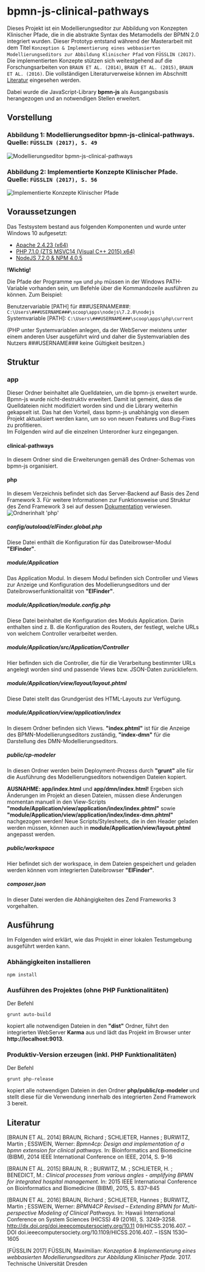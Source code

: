 # bpmn-js-clinical-pathways
Dieses Projekt ist ein Modellierungseditor zur Abbildung von Konzepten Klinischer Pfade, die in die abstrakte Syntax des Metamodells der BPMN 2.0 integriert wurden.
Dieser Prototyp entstand während der Masterarbeit mit dem Titel `Konzeption & Implementierung eines webbasierten Modellierungseditors zur Abbildung Klinischer Pfad` von `FÜSSLIN (2017)`.
Die implementierten Konzepte stützen sich weitestgehend auf die Forschungsarbeiten von `BRAUN ET AL. (2014)`, `BRAUN ET AL. (2015)`, `BRAUN ET AL. (2016)`. 
Die vollständigen Literaturverweise können im Abschnitt [Literatur](#literatur) eingesehen werden.

Dabei wurde die JavaScript-Library **bpmn-js** als Ausgangsbasis herangezogen und an notwendigen Stellen erweitert.

## Vorstellung

### Abbildung 1: Modellierungseditor bpmn-js-clinical-pathways. Quelle: `FÜSSLIN (2017), S. 49`
![Modellierungseditor bpmn-js-clinical-pathways](docs/bpmnjsUeberblick.png "Modellierungseditor bpmn-js-clinical-pathways")

### Abbildung 2: Implementierte Konzepte Klinischer Pfade. Quelle: `FÜSSLIN (2017), S. 56`
![Implementierte Konzepte Klinischer Pfade](docs/implementedElements.png "Implementierte Konzepte Klinischer Pfade")





## Voraussetzungen
Das Testsystem bestand aus folgenden Komponenten und wurde unter Windows 10 aufgesetzt:
* [Apache 2.4.23 (x64)](https://httpd.apache.org/)
* [PHP 7.1.0 (ZTS MSVC14 (Visual C++ 2015) x64)](http://php.net/)
* [NodeJS 7.2.0 & NPM 4.0.5](https://nodejs.org/)

**!Wichtig!**

Die Pfade der Programme `npm` und `php` müssen in der Windows PATH-Variable vorhanden sein, um Befehle über die Kommandozeile ausführen zu können.
Zum Beispiel:

Benutzervariable [PATH] für ###USERNAME###:
`C:\Users\###USERNAME###\scoop\apps\nodejs\7.2.0\nodejs`
 <br>
 Systemvariable [PATH]:
`C:\Users\###USERNAME###\scoop\apps\php\current`

(PHP unter Systemvariablen anlegen, da der WebServer meistens unter einem anderen User ausgeführt wird und daher die Systemvariablen des Nutzers ###USERNAME### keine Gültigkeit besitzen.)

## Struktur
### app
Dieser Ordner beinhaltet alle Quelldateien, um die bpmn-js erweitert wurde. Bpmn-js wurde nicht-destruktiv erweitert. Damit ist gemeint, dass die Quelldateien nicht modifiziert worden sind und die Library weiterhin gekapselt ist.
Das hat den Vorteil, dass bpmn-js unabhängig von diesem Projekt aktualisiert werden kann, um so von neuen Features und Bug-Fixes zu profitieren.
<br>Im Folgenden wird auf die einzelnen Unterordner kurz eingegangen.

#### clinical-pathways
In diesem Ordner sind die Erweiterungen gemäß des Ordner-Schemas von bpmn-js organisiert.

#### php
In diesem Verzeichnis befindet sich das Server-Backend auf Basis des Zend Framework 3. 
Für weitere Informationen zur Funktionsweise und Struktur des Zend Framework 3 sei auf dessen [Dokumentation](https://framework.zend.com/learn) verwiesen.
![Ordnerinhalt 'php'](docs/folder-php.png "Ordnerinhalt 'php'")


##### config/autoload/elFinder.global.php
 Diese Datei enthält die Konfiguration für das Dateibrowser-Modul **"ElFinder"**.
##### module/Application
 Das Application Modul. In diesem Modul befinden sich Controller und Views zur Anzeige und Konfiguration des Modellierungseditors und der Dateibrowserfunktionalität von **"ElFinder"**.
##### module/Application/module.config.php
 Diese Datei beinhaltet die Konfiguration des Moduls Application. Darin enthalten sind z. B. die Konfiguration des Routers, der festlegt, welche URLs von welchem Controller verarbeitet werden.
##### module/Application/src/Application/Controller
 Hier befinden sich die Controller, die für die Verarbeitung bestimmter URLs angelegt worden sind und passende Views bzw. JSON-Daten zurückliefern.
##### module/Application/view/layout/layout.phtml
 Diese Datei stellt das Grundgerüst des HTML-Layouts zur Verfügung.
##### module/Application/view/application/index
 In diesem Ordner befinden sich Views. **"index.phtml"** ist für die Anzeige des BPMN-Modellierungseditors zuständig, **"index-dmn"** für die Darstellung des DMN-Modellierungseditors.
##### public/cp-modeler
 In diesen Ordner werden beim Deployment-Prozess durch **"grunt"** alle für die Ausführung des Modellierungseditors notwendigen Dateien kopiert.
 
 **AUSNAHME: app/index.html** und **app/dmn/index.html!** Ergeben sich Änderungen im Projekt an diesen Dateien, müssen diese Änderungen momentan manuell
in den View-Scripts **"module/Application/view/application/index/index.phtml"** sowie **"module/Application/view/application/index/index-dmn.phtml"** nachgezogen werden!
Neue Scripts/Stylesheets, die in den Header geladen werden müssen, können auch in **module/Application/view/layout.phtml** angepasst werden.
##### public/workspace
 Hier befindet sich der workspace, in dem Dateien gespeichert und geladen werden können vom integrierten Dateibrowser **"ElFinder"**.
##### composer.json
 In dieser Datei werden die Abhängigkeiten des Zend Frameworks 3 vorgehalten.

## Ausführung
Im Folgenden wird erklärt, wie das Projekt in einer lokalen Testumgebung ausgeführt werden kann.

### Abhängigkeiten installieren
 ```
 npm install
 ```
### Ausführen des Projektes (ohne PHP Funktionalitäten)
 Der Befehl
 ```
 grunt auto-build
 ```
 kopiert alle notwendigen Dateien in den **"dist"** Ordner, führt den integrierten WebServer **Karma** aus und lädt das Projekt im Browser
 unter **http://localhost:9013**.
 
 ### Produktiv-Version erzeugen (inkl. PHP Funktionalitäten)
 Der Befehl
 ```
 grunt php-release
 ```
 kopiert alle notwendigen Dateien in den Ordner **php/public/cp-modeler** und stellt diese für die Verwendung innerhalb des integrierten Zend Framework 3 bereit.
 
## Literatur
[BRAUN ET AL. 2014] BRAUN, Richard ; SCHLIETER, Hannes ; BURWITZ, Martin ; ESSWEIN,
Werner: _Bpmn4cp: Design and implementation of a bpmn extension for clinical pathways._
In: Bioinformatics and Biomedicine (BIBM), 2014 IEEE International Conference on IEEE,
2014, S. 9–16

[BRAUN ET AL. 2015] BRAUN, R. ; BURWITZ, M. ; SCHLIETER, H. ; BENEDICT, M.: _Clinical
processes from various angles - amplifying BPMN for integrated hospital management._ In:
2015 IEEE International Conference on Bioinformatics and Biomedicine (BIBM), 2015, S.
837–845

[BRAUN ET AL. 2016] BRAUN, Richard ; SCHLIETER, Hannes ; BURWITZ, Martin ; ESSWEIN,
Werner: _BPMN4CP Revised – Extending BPMN for Multi-perspective Modeling of Clinical
Pathways._ In: Hawaii International Conference on System Sciences (HICSS) 49 (2016), S.
3249–3258. http://dx.doi.org/doi.ieeecomputersociety.org/10.11
09/HICSS.2016.407. – DOI doi.ieeecomputersociety.org/10.1109/HICSS.2016.407. –
ISSN 1530–1605

[FÜSSLIN 2017] FÜSSLIN, Maximilian: _Konzeption & Implementierung eines webbasierten Modellierungseditors zur Abbildung Klinischer Pfade._ 2017. Technische Universität Dresden